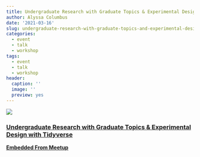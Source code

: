 ```yaml
---
title: Undergraduate Research with Graduate Topics & Experimental Design with Tidyverse
author: Alyssa Columbus
date: '2021-03-16'
slug: undergraduate-research-with-graduate-topics-and-experimental-design-with-tidyverse
categories:
  - event
  - talk
  - workshop
tags:
  - event
  - talk
  - workshop
header:
  caption: ''
  image: ''
  preview: yes
---
```


<div class="card"><a target="_blank" href="https://www.meetup.com/rladies-irvine/events/276491821/"><img onerror="this.style.display='none'" class="card-image" src="https://secure.meetupstatic.com/photos/event/7/3/7/3/600_480149555.jpeg"><div class="card-text"><h3>Undergraduate Research with Graduate Topics & Experimental Design with Tidyverse</h3><p class="signup"><b>Embedded From Meetup</b></p></div></a></div>